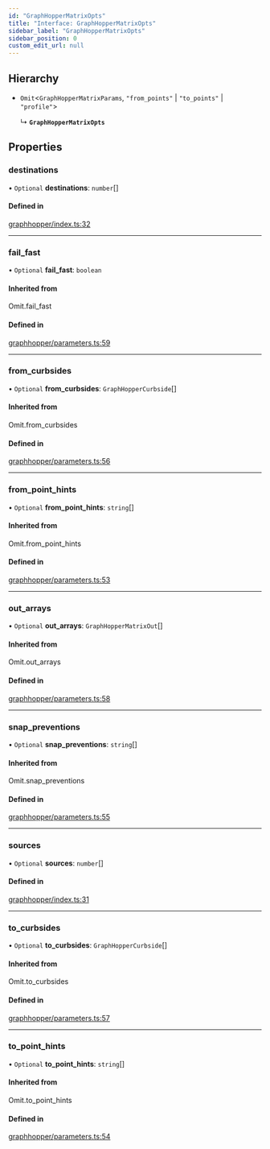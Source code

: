 ```yaml
---
id: "GraphHopperMatrixOpts"
title: "Interface: GraphHopperMatrixOpts"
sidebar_label: "GraphHopperMatrixOpts"
sidebar_position: 0
custom_edit_url: null
---
```


## Hierarchy

- `Omit`<`GraphHopperMatrixParams`, ``"from_points"`` \| ``"to_points"`` \| ``"profile"``\>

  ↳ **`GraphHopperMatrixOpts`**

## Properties

### destinations

• `Optional` **destinations**: `number`[]

#### Defined in

[graphhopper/index.ts:32](https://github.com/chrstnbwnkl/routing-js/blob/f20a7c7/src/graphhopper/index.ts#L32)

___

### fail\_fast

• `Optional` **fail\_fast**: `boolean`

#### Inherited from

Omit.fail\_fast

#### Defined in

[graphhopper/parameters.ts:59](https://github.com/chrstnbwnkl/routing-js/blob/f20a7c7/src/graphhopper/parameters.ts#L59)

___

### from\_curbsides

• `Optional` **from\_curbsides**: `GraphHopperCurbside`[]

#### Inherited from

Omit.from\_curbsides

#### Defined in

[graphhopper/parameters.ts:56](https://github.com/chrstnbwnkl/routing-js/blob/f20a7c7/src/graphhopper/parameters.ts#L56)

___

### from\_point\_hints

• `Optional` **from\_point\_hints**: `string`[]

#### Inherited from

Omit.from\_point\_hints

#### Defined in

[graphhopper/parameters.ts:53](https://github.com/chrstnbwnkl/routing-js/blob/f20a7c7/src/graphhopper/parameters.ts#L53)

___

### out\_arrays

• `Optional` **out\_arrays**: `GraphHopperMatrixOut`[]

#### Inherited from

Omit.out\_arrays

#### Defined in

[graphhopper/parameters.ts:58](https://github.com/chrstnbwnkl/routing-js/blob/f20a7c7/src/graphhopper/parameters.ts#L58)

___

### snap\_preventions

• `Optional` **snap\_preventions**: `string`[]

#### Inherited from

Omit.snap\_preventions

#### Defined in

[graphhopper/parameters.ts:55](https://github.com/chrstnbwnkl/routing-js/blob/f20a7c7/src/graphhopper/parameters.ts#L55)

___

### sources

• `Optional` **sources**: `number`[]

#### Defined in

[graphhopper/index.ts:31](https://github.com/chrstnbwnkl/routing-js/blob/f20a7c7/src/graphhopper/index.ts#L31)

___

### to\_curbsides

• `Optional` **to\_curbsides**: `GraphHopperCurbside`[]

#### Inherited from

Omit.to\_curbsides

#### Defined in

[graphhopper/parameters.ts:57](https://github.com/chrstnbwnkl/routing-js/blob/f20a7c7/src/graphhopper/parameters.ts#L57)

___

### to\_point\_hints

• `Optional` **to\_point\_hints**: `string`[]

#### Inherited from

Omit.to\_point\_hints

#### Defined in

[graphhopper/parameters.ts:54](https://github.com/chrstnbwnkl/routing-js/blob/f20a7c7/src/graphhopper/parameters.ts#L54)
